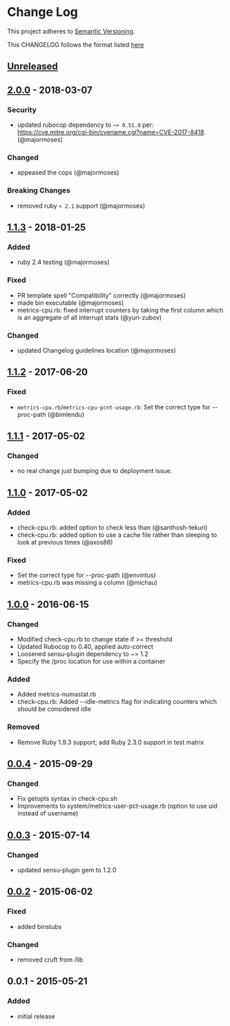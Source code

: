 # Change Log
This project adheres to [Semantic Versioning](http://semver.org/).

This CHANGELOG follows the format listed [here](https://github.com/sensu-plugins/community/blob/master/HOW_WE_CHANGELOG.md)

## [Unreleased]

## [2.0.0] - 2018-03-07
### Security
- updated rubocop dependency to `~> 0.51.0` per: https://cve.mitre.org/cgi-bin/cvename.cgi?name=CVE-2017-8418. (@majormoses)

### Changed
- appeased the cops (@majormoses)

### Breaking Changes
- removed ruby `< 2.1` support (@majormoses)

## [1.1.3] - 2018-01-25
### Added
- ruby 2.4 testing (@majormoses)

### Fixed
- PR template spell "Compatibility" correctly (@majormoses)
- made bin executable (@majormoses)
- metrics-cpu.rb: fixed interrupt counters by taking the first column which is an aggregate of all interrupt stats  (@yuri-zubov)

### Changed
- updated Changelog guidelines location (@majormoses)

## [1.1.2] - 2017-06-20
### Fixed
- `metrics-cpu.rb`/`metrics-cpu-pcnt-usage.rb`: Set the correct type for --proc-path (@bimlendu)

## [1.1.1] - 2017-05-02
### Changed
- no real change just bumping due to deployment issue.

## [1.1.0] - 2017-05-02
### Added
- check-cpu.rb: added option to check less than (@santhosh-tekuri)
- check-cpu.rb: added option to use a cache file rather than sleeping to look at previous times (@axos88)

### Fixed
- Set the correct type for --proc-path (@envintus)
- metrics-cpu.rb was missing a column (@michau)

## [1.0.0] - 2016-06-15
### Changed
- Modified check-cpu.rb to change state if >= threshold
- Updated Rubocop to 0.40, applied auto-correct
- Loosened sensu-plugin dependency to ~> 1.2
- Specify the /proc location for use within a container

### Added
- Added metrics-numastat.rb
- check-cpu.rb: Added --idle-metrics flag for indicating counters which should be considered idle

### Removed
- Remove Ruby 1.9.3 support; add Ruby 2.3.0 support in test matrix

## [0.0.4] - 2015-09-29
### Changed
- Fix getopts syntax in check-cpu.sh
- Improvements to system/metrics-user-pct-usage.rb (option to use uid instead of username)

## [0.0.3] - 2015-07-14
### Changed
- updated sensu-plugin gem to 1.2.0

## [0.0.2] - 2015-06-02
### Fixed
- added binstubs

### Changed
- removed cruft from /lib

## 0.0.1 - 2015-05-21
### Added
- initial release


[Unreleased]: https://github.com/sensu-plugins/sensu-plugins-cpu-checks/compare/2.0.0...HEAD
[2.0.0]: https://github.com/sensu-plugins/sensu-plugins-cpu-checks/compare/1.1.3...2.0.0
[1.1.3]: https://github.com/sensu-plugins/sensu-plugins-cpu-checks/compare/1.1.2...1.1.3
[1.1.2]: https://github.com/sensu-plugins/sensu-plugins-cpu-checks/compare/1.1.1...1.1.2
[1.1.1]: https://github.com/sensu-plugins/sensu-plugins-cpu-checks/compare/1.1.0...1.1.1
[1.1.0]: https://github.com/sensu-plugins/sensu-plugins-cpu-checks/compare/1.0.0...1.1.0
[1.0.0]: https://github.com/sensu-plugins/sensu-plugins-cpu-checks/compare/0.0.4...1.0.0
[0.0.4]: https://github.com/sensu-plugins/sensu-plugins-cpu-checks/compare/0.0.3...0.0.4
[0.0.3]: https://github.com/sensu-plugins/sensu-plugins-cpu-checks/compare/0.0.2...0.0.3
[0.0.2]: https://github.com/sensu-plugins/sensu-plugins-cpu-checks/compare/0.0.1...0.0.2
